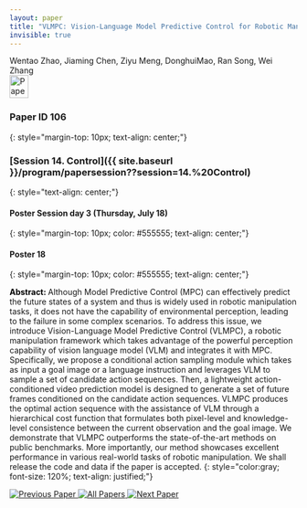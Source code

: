 ```yaml
---
layout: paper
title: "VLMPC: Vision-Language Model Predictive Control for Robotic Manipulation"
invisible: true
---
```

<div class="paper-authors">
<div class="paper-author-box">
    <div class="paper-author-name">Wentao Zhao, Jiaming Chen, Ziyu Meng, DonghuiMao, Ran Song, Wei Zhang</div>
    <div class="paper-author-uni"></div>
</div>

</div><div class="paper-pdf">
<div> <a href="http://www.roboticsproceedings.org/rss19/p106.pdf"><img src="{{ site.baseurl }}/images/paper_link.png" alt="Paper Website" width = "33"  height = "40"/></a> </div>
</div>

### Paper ID 106
{: style="margin-top: 10px; text-align: center;"}

### [Session 14. Control]({{ site.baseurl }}/program/papersession??session=14.%20Control)
{: style="text-align: center;"}

#### Poster Session day 3 (Thursday, July 18)
{: style="margin-top: 10px; color: #555555; text-align: center;"}

#### Poster 18
{: style="margin-top: 10px; color: #555555; text-align: center;"}

<b style="color: black;">Abstract: </b>Although Model Predictive Control (MPC) can effectively predict the future states of a system and thus is widely used in robotic manipulation tasks, it does not have the capability of environmental perception, leading to the failure in some complex scenarios. To address this issue, we introduce Vision-Language Model Predictive Control (VLMPC), a robotic manipulation framework which takes advantage of the powerful perception capability of vision language model (VLM) and integrates it with MPC. Specifically, we propose a conditional action sampling module which takes as input a goal image or a language instruction and leverages VLM to sample a set of candidate action sequences. Then, a lightweight action-conditioned video prediction model is designed to generate a set of future frames conditioned on the candidate action sequences. VLMPC produces the optimal action sequence with the assistance of VLM through a hierarchical cost function that formulates both pixel-level and knowledge-level consistence between the current observation and the goal image. We demonstrate that VLMPC outperforms the state-of-the-art methods on public benchmarks. More importantly, our method showcases excellent performance in various real-world tasks of robotic manipulation. We shall release the code and data if the paper is accepted.
{: style="color:gray; font-size: 120%; text-align: justified;"}


<div class="paper-menu">
<a href="{{ site.baseurl }}/program/papers/105/"> <img src="{{ site.baseurl }}/images/previous_paper_icon.png" alt="Previous Paper" title="Previous Paper"/> </a>
<a href="{{ site.baseurl }}/program/papers"><img src="{{ site.baseurl }}/images/overview_icon.png" alt="All Papers" title="All Papers"/> </a>
<a href="{{ site.baseurl }}/program/papers/107/"> <img src="{{ site.baseurl }}/images/next_paper_icon.png" alt="Next Paper" title="Next Paper"/> </a>

</div>
